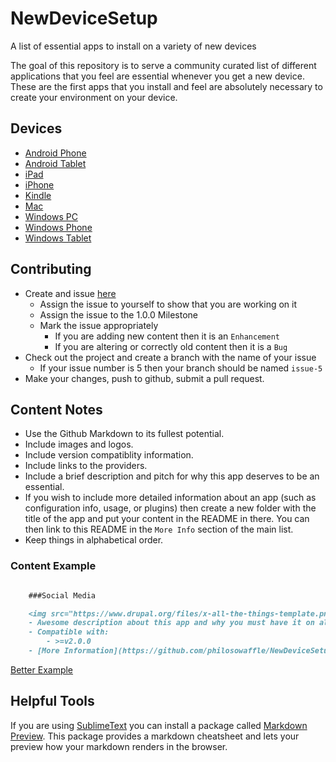 NewDeviceSetup
==============

A list of essential apps to install on a variety of new devices

The goal of this repository is to serve a community curated list of different applications that you feel are essential whenever you get a new device.  These are the first apps that you install and feel are absolutely necessary to create your environment on your device.

## Devices

- [Android Phone](https://github.com/philosowaffle/NewDeviceSetup/tree/master/Android%20Phone)
- [Android Tablet](https://github.com/philosowaffle/NewDeviceSetup/tree/master/Android%20Tablet)
- [iPad](https://github.com/philosowaffle/NewDeviceSetup/tree/master/iPad)
- [iPhone](https://github.com/philosowaffle/NewDeviceSetup/tree/master/iPhone)
- [Kindle](https://github.com/philosowaffle/NewDeviceSetup/tree/master/Kindle)
- [Mac](https://github.com/philosowaffle/NewDeviceSetup/tree/master/Mac)
- [Windows PC](https://github.com/philosowaffle/NewDeviceSetup/tree/master/Windows)
- [Windows Phone](https://github.com/philosowaffle/NewDeviceSetup/tree/master/Windows%20Phone)
- [Windows Tablet](https://github.com/philosowaffle/NewDeviceSetup/tree/master/Windows%20Tablet)

## Contributing

- Create and issue [here](https://github.com/philosowaffle/NewDeviceSetup/issues)
    - Assign the issue to yourself to show that you are working on it
    - Assign the issue to the 1.0.0 Milestone
    - Mark the issue appropriately
        - If you are adding new content then it is an `Enhancement`
        - If you are altering or correctly old content then it is a `Bug`
- Check out the project and create a branch with the name of your issue
    - If your issue number is 5 then your branch should be named `issue-5`
- Make your changes, push to github, submit a pull request.

## Content Notes

- Use the Github Markdown to its fullest potential.
- Include images and logos.
- Include version compatiblity information.
- Include links to the providers.
- Include a brief description and pitch for why this app deserves to be an essential.
- If you wish to include more detailed information about an app (such as configuration info, usage, or plugins) then create a new folder with the title of the app and put your content in the README in there.  You can then link to this README in the `More Info` section of the main list.
- Keep things in alphabetical order.

### Content Example

```markdown

    ###Social Media

    <img src="https://www.drupal.org/files/x-all-the-things-template.png" width="140px"height="100px"/> **[This Awesome App](www.google.com)**
    - Awesome description about this app and why you must have it on all your devices.
    - Compatible with:
        - >=v2.0.0
    - [More Information](https://github.com/philosowaffle/NewDeviceSetup/tree/master/iPhone/MyAwesomeApp) <- assuming you created this directory and there is a readme in there with more information
```
[Better Example](https://github.com/philosowaffle/NewDeviceSetup/blob/master/Mac/README.md)

## Helpful Tools

If you are using [SublimeText](http://www.sublimetext.com/) you can install a package called [Markdown Preview](https://sublime.wbond.net/packages/Markdown%20Preview).  This package provides a markdown cheatsheet and lets your preview how your markdown renders in the browser.

